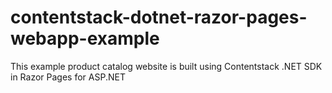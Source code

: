 # contentstack-dotnet-razor-pages-webapp-example
This example product catalog website is built using Contentstack .NET SDK in Razor Pages for ASP.NET
